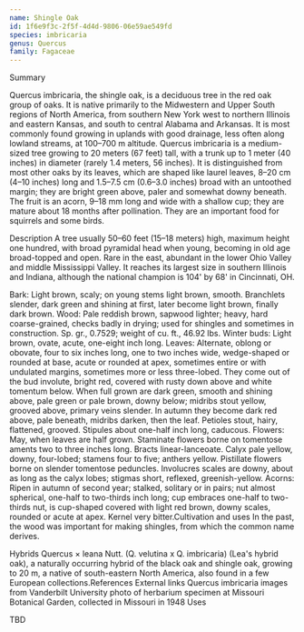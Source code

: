 ```yaml
---
name: Shingle Oak
id: 1f6e9f3c-2f5f-4d4d-9806-06e59ae549fd
species: imbricaria
genus: Quercus
family: Fagaceae
---
```

Summary



Quercus imbricaria, the shingle oak, is a deciduous tree in the red oak group of oaks.  It is native primarily to the Midwestern and Upper South regions of North America, from southern New York west to northern Illinois and eastern Kansas, and south to central Alabama and Arkansas.  It is most commonly found growing in uplands with good drainage, less often along lowland streams, at 100–700 m altitude.
Quercus imbricaria is a medium-sized tree growing to 20 meters (67 feet) tall, with a trunk up to 1 meter (40 inches) in diameter (rarely 1.4 meters, 56 inches).  It is distinguished from most other oaks by its leaves, which are shaped like laurel leaves, 8–20 cm (4–10 inches) long and 1.5–7.5 cm (0.6–3.0 inches) broad with an untoothed margin; they are bright green above, paler and somewhat downy beneath. The fruit is an acorn, 9–18 mm long and wide with a shallow cup; they are mature about 18 months after pollination.  They are an important food for squirrels and some birds.

Description
A tree usually 50–60 feet (15–18 meters) high, maximum height one hundred, with broad pyramidal head when young, becoming in old age broad-topped and open.  Rare in the east, abundant in the lower Ohio Valley and middle Mississippi Valley. It reaches its largest size in southern Illinois and Indiana, although the national champion is 104' by 68' in Cincinnati, OH.

Bark: Light brown, scaly; on young stems light brown, smooth.  Branchlets slender, dark green and shining at first, later become light brown, finally dark brown.
Wood: Pale reddish brown, sapwood lighter; heavy, hard coarse-grained, checks badly in drying; used for shingles and sometimes in construction.  Sp. gr., 0.7529; weight of cu. ft., 46.92 lbs.
Winter buds: Light brown, ovate, acute, one-eight inch long.
Leaves: Alternate, oblong or obovate, four to six inches long, one to two inches wide, wedge-shaped or rounded at base, acute or rounded at apex, sometimes entire or with undulated margins, sometimes more or less three-lobed.  They come out of the bud involute, bright red, covered with rusty down above and white tomentum below.  When full grown are dark green, smooth and shining above, pale green or pale brown, downy below; midribs stout yellow, grooved above, primary veins slender.  In autumn they become dark red above, pale beneath, midribs darken, then the leaf.  Petioles stout, hairy, flattened, grooved.  Stipules about one-half inch long, caducous.
Flowers: May, when leaves are half grown.  Staminate flowers borne on tomentose aments two to three inches long.  Bracts linear-lanceoate.  Calyx pale yellow, downy, four-lobed; stamens four to five; anthers yellow.  Pistillate flowers borne on slender tomentose peduncles.  Involucres scales are downy, about as long as the calyx lobes; stigmas short, reflexed, greenish-yellow.
Acorns: Ripen in autumn of second year; stalked, solitary or in pairs; nut almost spherical, one-half to two-thirds inch long; cup embraces one-half to two-thirds nut, is cup-shaped covered with light red brown, downy scales, rounded or acute at apex.  Kernel very bitter.Cultivation and uses
In the past, the wood was important for making shingles, from which the common name derives.

Hybrids
Quercus  × leana Nutt. (Q. velutina x Q. imbricaria) (Lea's hybrid oak), a naturally occurring hybrid of the black oak and shingle oak, growing to 20 m, a native of south-eastern North America, also found in a few European collections.References
External links
Quercus imbricaria images from Vanderbilt University
photo of herbarium specimen at Missouri Botanical Garden, collected in Missouri in 1948
Uses

TBD
